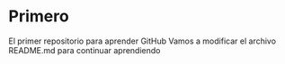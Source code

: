 # Primero
El primer repositorio para aprender GitHub
Vamos a modificar el archivo README.md para continuar aprendiendo

